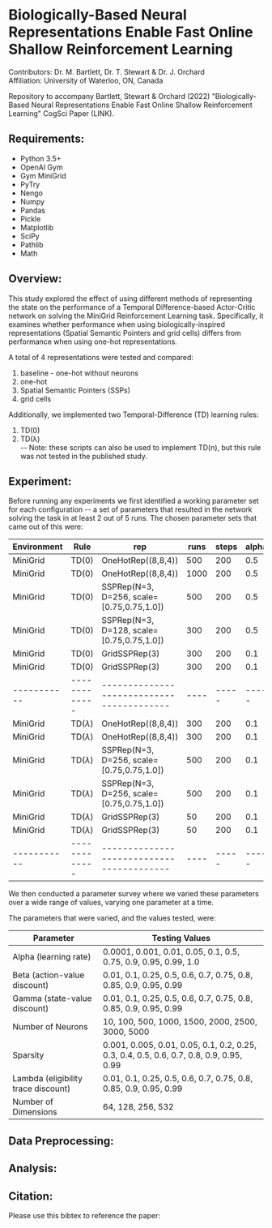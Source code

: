 # Biologically-Based Neural Representations Enable Fast Online Shallow Reinforcement Learning

Contributors: Dr. M. Bartlett, Dr. T. Stewart & Dr. J. Orchard <br>
Affiliation: University of Waterloo, ON, Canada

Repository to accompany Bartlett, Stewart & Orchard (2022) "Biologically-Based Neural Representations Enable Fast Online Shallow Reinforcement Learning" CogSci Paper (LINK).

## Requirements:

* Python 3.5+
* OpenAI Gym
* Gym MiniGrid
* PyTry
* Nengo
* Numpy
* Pandas
* Pickle
* Matplotlib
* SciPy
* Pathlib
* Math

## Overview:

This study explored the effect of using different methods of representing the state on the performance of a Temporal Difference-based Actor-Critic network on solving the MiniGrid Reinforcement Learning task. 
Specifically, it examines whether performance when using biologically-inspired representations (Spatial Semantic Pointers and grid cells) differs from performance when using one-hot representations. 

A total of 4 representations were tested and compared:
1) baseline - one-hot without neurons
2) one-hot 
3) Spatial Semantic Pointers (SSPs)
4) grid cells

Additionally, we implemented two Temporal-Difference (TD) learning rules:
1) TD(0)
2) TD(&lambda;) <br>
-- Note: these scripts can also be used to implement TD(n), but this rule was not tested in the published study.

## Experiment:

Before running any experiments we first identified a working parameter set for each configuration -- a set of parameters that resulted in the network solving the task in at least 2 out of 5 runs.
The chosen parameter sets that came out of this were:

| Environment | Rule          | rep                                       | runs | steps | alpha | beta | gamma | n_neurons| sparsity | lambda | sample_encoders | dims |
| ----------- | ------------- | ----------------------------------------- | ---- | ----- | ----- | ---- | ----- | -------- | -------- | ------ | --------------- | ---- |
| MiniGrid    | TD(0)         | OneHotRep((8,8,4))                        | 500  | 200   | 0.5   | 0.9  | 0.95  | None     | None     | None   | False           | None |
| MiniGrid    | TD(0)         | OneHotRep((8,8,4))                        | 1000 | 200   | 0.5   | 0.8  | 0.8   | 3000     | 0.1      | None   | False           | None |
| MiniGrid    | TD(0)         | SSPRep(N=3, D=256, scale=[0.75,0.75,1.0]) | 500  | 200   | 0.5   | 0.6  | 0.7   | None     | None     | None   | False           | 256  |
| MiniGrid    | TD(0)         | SSPRep(N=3, D=128, scale=[0.75,0.75,1.0]) | 300  | 200   | 0.5   | 0.6  | 0.8   | 3000     | 0.25     | None   | False           | 128  |
| MiniGrid    | TD(0)         | GridSSPRep(3)                             | 300  | 200   | 0.1   | 0.85 | 0.95  | None     | None     | None   | False           | None |
| MiniGrid    | TD(0)         | GridSSPRep(3)                             | 300  | 200   | 0.1   | 0.85 | 0.95  | 1000     | 0.1      | None   | False           | None |
| ----------- | ------------- | ----------------------------------------- | ---- | ----- | ----- | ---- | ----- | -------- | -------- | ------ | --------------- | ---- |
| MiniGrid    | TD($\lambda$) | OneHotRep((8,8,4))                        | 300  | 200   | 0.1   | 0.9  | 0.95  | None     | None     | 0.9    | False           | None |
| MiniGrid    | TD($\lambda$) | OneHotRep((8,8,4))                        | 300  | 200   | 0.1   | 0.85 | 0.85  | 2000     | 0.005    | 0.8    | False           | None |
| MiniGrid    | TD($\lambda$) | SSPRep(N=3, D=256, scale=[0.75,0.75,1.0]) | 500  | 200   | 0.1   | 0.9  | 0.7   | None     | None     | 0.5    | False           | 256  |
| MiniGrid    | TD($\lambda$) | SSPRep(N=3, D=256, scale=[0.75,0.75,1.0]) | 500  | 200   | 0.1   | 0.9  | 0.7   | 5000     | 0.2      | 0.5    | False           | 256  |
| MiniGrid    | TD($\lambda$) | GridSSPRep(3)                             | 50   | 200   | 0.1   | 0.85 | 0.95  | None     | None     | 0.9    | False           | None |
| MiniGrid    | TD($\lambda$) | GridSSPRep(3)                             | 50   | 200   | 0.1   | 0.85 | 0.95  | 2000     | 0.2      | 0.9    | False           | None |
| ----------- | ------------- | ----------------------------------------- | ---- | ----- | ----- | ---- | ----- | -------- | -------- | ------ | --------------- | ---- |

We then conducted a parameter survey where we varied these parameters over a wide range of values, varying one parameter at a time. 

The parameters that were varied, and the values tested, were:

| Parameter                           | Testing Values                                                                          |
| ----------------------------------- | --------------------------------------------------------------------------------------- |
| Alpha (learning rate)               | 0.0001, 0.001, 0.01, 0.05, 0.1, 0.5, 0.75, 0.9, 0.95, 0.99, 1.0                         |
| Beta (action-value discount)        | 0.01, 0.1, 0.25, 0.5, 0.6, 0.7, 0.75, 0.8, 0.85, 0.9, 0.95, 0.99                        |
| Gamma (state-value discount)        | 0.01, 0.1, 0.25, 0.5, 0.6, 0.7, 0.75, 0.8, 0.85, 0.9, 0.95, 0.99                        |
| Number of Neurons                   | 10, 100, 500, 1000, 1500, 2000, 2500, 3000, 5000                                        |
| Sparsity                            | 0.001, 0.005, 0.01, 0.05, 0.1, 0.2, 0.25, 0.3, 0.4, 0.5, 0.6, 0.7, 0.8, 0.9, 0.95, 0.99 |
| Lambda (eligibility trace discount) | 0.01, 0.1, 0.25, 0.5, 0.6, 0.7, 0.75, 0.8, 0.85, 0.9, 0.95, 0.99                        |
| Number of Dimensions                | 64, 128, 256, 532                                                                       |






## Data Preprocessing:

## Analysis:

## Citation:

Please use this bibtex to reference the paper: 

<pre>
<!-- @inproceedings{bartlett2022_RL,
  author = {Bartlett, Madeleine and Stewart, Terrence C and Orchard, Jeff},
  title = {Biologically-Based Neural Representations Enable Fast Online Shallow Reinforcement Learning},
  year = {2022},
  booktitle={44th Annual Conference of the Cognitive Science Society (CogSci 2022)},
 } -->
</pre>

